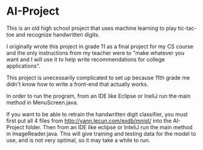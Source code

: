 # AI-Project
This is an old high school project that uses machine learning to play tic-tac-toe and recognize handwritten digits.

I originally wrote this project in grade 11 as a final project for my CS course and the only instructions from my teacher were to "make whatever 
you want and I will use it to help write recommendations for college applications".

This project is unecessarily complicated to set up because 11th grade me didn't know how to write a front-end that actually works.

In order to run the program, from an IDE like Eclipse or IneliJ run the main method in MenuScreen.java.

If you want to be able to retrain the handwritten digit classifier, you must first put all 4 files from http://yann.lecun.com/exdb/mnist/ into the AI-Project folder. 
Then from an IDE like eclipse or InteliJ run the main method in ImageReader.java. This will give training and testing data for the model to use, and is not very optimal,
so it may take a while to run.
